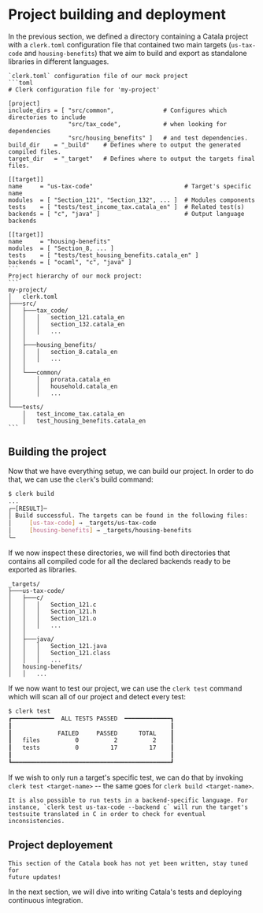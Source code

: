 # Project building and deployment

In the previous section, we defined a directory containing a Catala
project with a `clerk.toml` configuration file that contained two main
targets (`us-tax-code` and `housing-benefits`) that we aim to build
and export as standalone libraries in different languages.

~~~~~~admonish info collapsible=true title="Recap from previous section: `clerk.toml` configuration file and project hierarchy"
`clerk.toml` configuration file of our mock project
```toml
# Clerk configuration file for 'my-project'

[project]
include_dirs = [ "src/common",              # Configures which directories to include
                 "src/tax_code",            # when looking for dependencies
                 "src/housing_benefits" ]   # and test dependencies.
build_dir    = "_build"    # Defines where to output the generated compiled files.
target_dir   = "_target"   # Defines where to output the targets final files.

[[target]]
name     = "us-tax-code"                          # Target's specific name
modules  = [ "Section_121", "Section_132", ... ]  # Modules components
tests    = [ "tests/test_income_tax.catala_en" ]  # Related test(s)
backends = [ "c", "java" ]                        # Output language backends

[[target]]
name     = "housing-benefits"
modules  = [ "Section_8, ... ]
tests    = [ "tests/test_housing_benefits.catala_en" ]
backends = [ "ocaml", "c", "java" ]
```
Project hierarchy of our mock project:
```
my-project/
│   clerk.toml
├───src/
│   ├───tax_code/
│   │   │   section_121.catala_en
│   │   │   section_132.catala_en
│   │   │   ...
│   │
│   ├───housing_benefits/
│   │   │   section_8.catala_en
│   │   │   ...
│   │
│   └───common/
│       │   prorata.catala_en
│       │   household.catala_en
│       │   ...
│
└───tests/
    │   test_income_tax.catala_en
    │   test_housing_benefits.catala_en
```
~~~~~~


## Building the project

Now that we have everything setup, we can build our project. In order
to do that, we can use the `clerk`'s build command:

```bash
$ clerk build
...
┌─[RESULT]─
│ Build successful. The targets can be found in the following files:
│     [us-tax-code] → _targets/us-tax-code
│     [housing-benefits] → _targets/housing-benefits
└─
```

If we now inspect these directories, we will find both directories
that contains all compiled code for all the declared backends ready to
be exported as libraries.

```
_targets/
├───us-tax-code/
│   ├───c/
│   │   │   Section_121.c
│   │   │   Section_121.h
│   │   │   Section_121.o
│   │   │   ...
│   │
│   ├───java/
│   │   │   Section_121.java
│   │   │   Section_121.class
│   │   │   ...
│   housing-benefits/
│   │   ...
```

If we now want to test our project, we can use the `clerk test`
command which will scan all of our project and detect every test:

```bash
$ clerk test
┏━━━━━━━━━━━━  ALL TESTS PASSED  ━━━━━━━━━━━━━┓
┃                                             ┃
┃             FAILED     PASSED      TOTAL    ┃
┃   files          0          2          2    ┃
┃   tests          0         17         17    ┃
┃                                             ┃
┗━━━━━━━━━━━━━━━━━━━━━━━━━━━━━━━━━━━━━━━━━━━━━┛
```

If we wish to only run a target's specific test, we can do that by
invoking `clerk test <target-name>` -- the same goes for `clerk build
<target-name>`.

~~~~~~admonish info title="Backend testing"
It is also possible to run tests in a backend-specific language. For
instance, `clerk test us-tax-code --backend c` will run the target's
testsuite translated in C in order to check for eventual inconsistencies.
~~~~~~

## Project deployement

~~~admonish danger title="Work in progress"
This section of the Catala book has not yet been written, stay tuned for
future updates!
~~~

In the next section, we will dive into writing Catala's tests and
deploying continuous integration.
